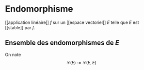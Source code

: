 # Endomorphisme
[[application linéaire]] $f$ sur un [[espace vectoriel]] $E$ telle que $E$ est [[stable]] par $f$.

## Ensemble des endomorphismes de $E$
On note $$\mathcal{L}(E) := \mathcal{L}(E, E) $$